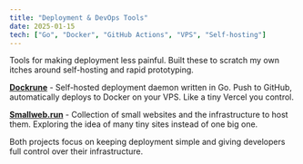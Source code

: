```yaml
---
title: "Deployment & DevOps Tools"
date: 2025-01-15
tech: ["Go", "Docker", "GitHub Actions", "VPS", "Self-hosting"]
---
```


Tools for making deployment less painful. Built these to scratch my own itches around self-hosting and rapid prototyping.

**[Dockrune](https://github.com/ejfox/dockrune)** - Self-hosted deployment daemon written in Go. Push to GitHub, automatically deploys to Docker on your VPS. Like a tiny Vercel you control.

**[Smallweb.run](https://github.com/ejfox/smallweb.run)** - Collection of small websites and the infrastructure to host them. Exploring the idea of many tiny sites instead of one big one.

Both projects focus on keeping deployment simple and giving developers full control over their infrastructure.